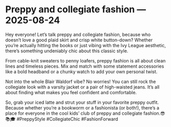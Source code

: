 # Preppy and collegiate fashion — 2025-08-24

Hey everyone! Let’s talk preppy and collegiate fashion, because who doesn’t love a good plaid skirt and crisp white button-down? Whether you’re actually hitting the books or just vibing with the Ivy League aesthetic, there’s something undeniably chic about this classic style.

From cable-knit sweaters to penny loafers, preppy fashion is all about clean lines and timeless pieces. Mix and match with some statement accessories like a bold headband or a chunky watch to add your own personal twist.

Not into the whole Blair Waldorf vibe? No worries! You can still rock the collegiate look with a varsity jacket or a pair of high-waisted jeans. It’s all about finding what makes you feel confident and comfortable.

So, grab your iced latte and strut your stuff in your favorite preppy outfit. Because whether you’re a bookworm or a fashionista (or both!), there’s a place for everyone in the cool kids’ club of preppy and collegiate fashion.😎📚🎓 #PreppyStyle #CollegiateChic #FashionForward